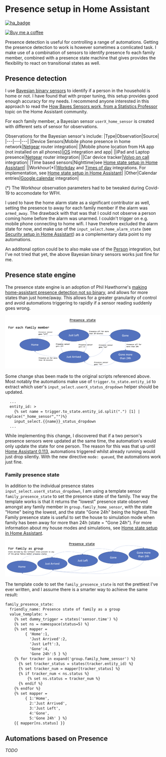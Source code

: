 # Presence setup in Home Assistant

[![ha_badge](https://img.shields.io/badge/HA_version-0.116.4-green.svg)](https://home-assistant.io)

[![Buy me a coffee][buymeacoffee-shield]][buymeacoffee]

[buymeacoffee]: https://www.buymeacoffee.com/klec00
[buymeacoffee-shield]: https://www.buymeacoffee.com/assets/img/custom_images/orange_img.png

Presence detection is useful for controlling a range of automations. Getting the presence detection to work is however sometimes a comlicated task. I make use of a combination of sensors to identify presence fo each family member, combined with a presence state machine that gives provides the flexibility to react on transitional states as well.

## Presence detection
I use [Bayesian binary sensors](https://www.home-assistant.io/integrations/bayesian/) to identify if a person in the household is home or not. I have found that with proper tuning, this setup provides good enough accuracy for my needs. I recommend anyone interested in this approach to read the [How Bayes Sensors work, from a Statistics Professor](https://community.home-assistant.io/t/how-bayes-sensors-work-from-a-statistics-professor-with-working-google-sheets/143177) topic on the Home Assistant community.

For each family member, a Bayesian sensor `userX_home_sensor` is created with different sets of sensor for observations. 

Observations for the Bayesian sensor's include:
|Type|Observation|Source|
|---|---|---|
|Device Sensors|Mobile phone presence in home network|[Netgear](https://www.home-assistant.io/integrations/netgear/) router integration|
||Mobile phone location from HA app (not installed on all phones)|[iOS](https://www.home-assistant.io/integrations/ios/) integration and app|
||iPad and Laptop presence|[Netgear](https://www.home-assistant.io/integrations/netgear/) router integration|
||Car device tracker|[Volvo on call](https://www.home-assistant.io/integrations/volvooncall/) integration|
|Time based sensors|Nighttime|see [Home state setup in Home Assistant](https://github.com/klec00/ha-home-state)|
||Workhour(*)|[Workday](https://www.home-assistant.io/integrations/workday/) and [Times of day](https://www.home-assistant.io/integrations/tod/) integrations. For implementation, see [Home state setup in Home Assistant](https://github.com/klec00/ha-home-state)|
|Other|Calendar entries|[Google calendar](https://www.home-assistant.io/integrations/calendar.google/) integration|

(*) The Workhour observation parameters had to be tweaked during Covid-19 to accomodate for WFH.

I used to have the home alarm state as a significant contributor as well, setting the presence to away for each family member if the alarm was `armed_away`. The drawback with that was that I could not observe a person coming home before the alarm was unarmed. I couldn't trigger on e.g. mobile phone connecting to home wifi. I have therefore excluded the alarm state for now, and make use of the `input_select.home_alarm_state` (see [Security setup in Home Assistant](https://github.com/klec00/ha-security-state)) as a complementary data point to my automations.

An additonal option could be to also make use of the [Person](https://www.home-assistant.io/integrations/person/) integration, but I've not tried that yet, the above Bayesian binary sensors works just fine for me. 

## Presence state engine
The presence state engine is an adoption of Phil Hawthorne's [making home-assistant presence detection not so binary](https://philhawthorne.com/making-home-assistants-presence-detection-not-so-binary/), and allows for more states than just home/away. This allows for a greater granularity of control and avoid automations triggering to rapidly if a sensor reading suddenly goes wrong.

<img src="./image/PresencePerson.png" width="600"/>

Some change shas been made to the original scripts referenced above. Most notably the automations make use of `trigger.to_state.entity_id` to extract which user's `input_select.userX_status_dropdown` helper should be updated. 
````
  ...
  entity_id: >
    {% set name = trigger.to_state.entity_id.split(".") [1] | replace("_home_sensor","")%}
    input_select.{{name}}_status_dropdown
  ...
````

While implementing this change, I discovered that if a two person's presence sensors were updated at the same time, the automation's would only update the state for one person. The reason for this was that up until [Home Assistant 0.113](https://community.home-assistant.io/t/0-113-automations-scripts-and-even-more-performance/213387), automations triggered whilst already running would just drop silently. With the new directive `mode: queued`, the automations work just fine.

### Family presence state
In addition to the individual presence states `input_select.userX_status_dropdown`, I am using a template sensor `family_presence_state` to set the presence state of the family. The way the template works is that it returns the "lowest" presence state observed amongst any family member in `group.family_home_sensor`, with the state "Home" being the lowest, and the state "Gone 24h" being the highest. The Family presence state is useful to set the house to simulation mode when family has been away for more than 24h (state = "Gone 24h"). For more information about my house modes and simulations, see [Home state setup in Home Assistant](https://github.com/klec00/ha-home-state).

<img src="./image/PresenceFamily.png" width="600"/>

The template code to set the `family_presence_state` is not the prettiest I've ever written, and I assume there is a smarter way to achieve the same result:

````
family_presence_state:
  friendly_name: Presence state of family as a group
  value_template: >
    {% set dummy_trigger = states('sensor.time') %}
    {% set ns = namespace(status=5) %}
    {% set mapper =
         { 'Home':1,
           'Just Arrived':2,
           'Just Left':3,
           'Gone':4,
           'Gone 24h':5 } %}
    {% for tracker in expand('group.family_home_sensor') %}
      {% set tracker_status = states(tracker.entity_id) %}
      {% set tracker_num = mapper[tracker_status] %}
      {% if tracker_num < ns.status %}
          {% set ns.status = tracker_num %}
      {% endif %}
    {% endfor %}
    {% set mapper =
         { 1:'Home',
           2:'Just Arrived',
           3:'Just Left',
           4:'Gone',
           5:'Gone 24h' } %}
    {{ mapper[ns.status] }}
````

## Automations based on Presence 
_TODO_



